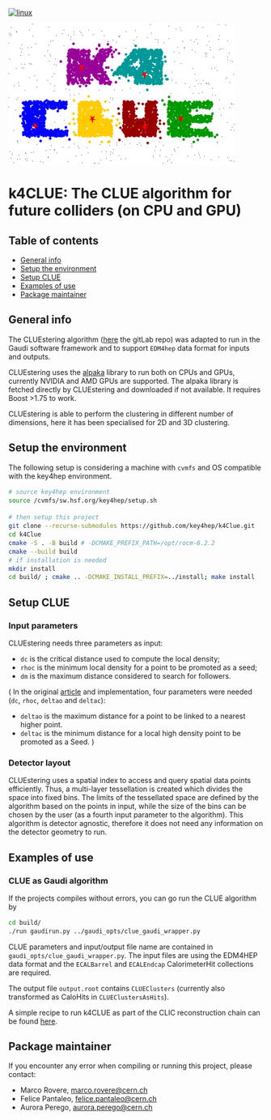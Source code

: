 [![linux](https://github.com/key4hep/k4Clue/actions/workflows/test.yml/badge.svg)](https://github.com/key4hep/k4Clue/actions/workflows/test.yml)

![Logo](plots/k4Clue_logo.png)

# k4CLUE: The CLUE algorithm for future colliders (on CPU and GPU)

## Table of contents
* [General info](#general-info)
* [Setup the environment](#setup-the-environment)
* [Setup CLUE](#setup-clue)
* [Examples of use](#examples-of-use)
* [Package maintainer](#package-maintainer)

## General info

The CLUEstering algorithm ([here](https://gitlab.cern.ch/kalos/CLUEstering) the gitLab repo)
was adapted to run in the Gaudi software framework and to support `EDM4hep` data format for inputs and outputs.

CLUEstering uses the [alpaka](https://github.com/alpaka-group/alpaka) library to run both on CPUs and GPUs, currently NVIDIA and AMD GPUs are supported. The alpaka library is fetched directly by CLUEstering and downloaded if not available. It requires Boost >1.75 to work.

CLUEstering is able to perform the clustering in different number of dimensions, here it has been specialised for 2D and 3D clustering.

## Setup the environment

The following setup is considering a machine with `cvmfs` and OS compatible with the key4hep environment.

```bash
# source key4hep environment
source /cvmfs/sw.hsf.org/key4hep/setup.sh

# then setup this project
git clone --recurse-submodules https://github.com/key4hep/k4Clue.git
cd k4Clue
cmake -S . -B build # -DCMAKE_PREFIX_PATH=/opt/rocm-6.2.2
cmake --build build
# if installation is needed
mkdir install
cd build/ ; cmake .. -DCMAKE_INSTALL_PREFIX=../install; make install
```

## Setup CLUE

### Input parameters

CLUEstering needs three parameters as input:

* `dc` is the critical distance used to compute the local density;
* `rhoc` is the minimum local density for a point to be promoted as a seed;
* `dm` is the maximum distance considered to search for followers.

(
In the original [article](https://www.frontiersin.org/journals/big-data/articles/10.3389/fdata.2020.591315/full) and implementation, four parameters were needed (`dc`, `rhoc`, `deltao` and `deltac`):
* `deltao` is the maximum distance for a point to be linked to a nearest higher
point.
* `deltac` is the minimum distance for a local high density point to be promoted
as a Seed.
)

### Detector layout

CLUEstering uses a spatial index to access and query spatial data points efficiently.
Thus, a multi-layer tessellation is created which divides the space into fixed bins.
The limits of the tessellated space are defined by the algorithm based on the points in input, while the size of the bins can be chosen by the user (as a fourth input parameter to the algorithm).
This algorithm is detector agnostic, therefore it does not need any information on the detector geometry to run.

## Examples of use

### CLUE as Gaudi algorithm

If the projects compiles without errors, you can go run the CLUE algorithm by
```bash
cd build/
./run gaudirun.py ../gaudi_opts/clue_gaudi_wrapper.py
```

CLUE parameters and input/output file name are contained in `gaudi_opts/clue_gaudi_wrapper.py`.
The input files are using the EDM4HEP data format and the `ECALBarrel` and `ECALEndcap` CalorimeterHit collections are required.

The output file `output.root` contains `CLUEClusters` (currently also transformed as CaloHits in `CLUEClustersAsHits`).

A simple recipe to run k4CLUE as part of the CLIC reconstruction chain can be found [here](docs/clic-recipe.md).

## Package maintainer

If you encounter any error when compiling or running this project, please contact:
* Marco Rovere, marco.rovere@cern.ch
* Felice Pantaleo, felice.pantaleo@cern.ch
* Aurora Perego, aurora.perego@cern.ch
